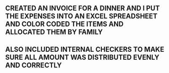 ## CREATED AN INVOICE FOR A DINNER AND I PUT THE EXPENSES INTO AN EXCEL SPREADSHEET AND COLOR CODED THE ITEMS AND ALLOCATED THEM BY FAMILY
## ALSO INCLUDED INTERNAL CHECKERS TO MAKE SURE ALL AMOUNT WAS DISTRIBUTED EVENLY AND CORRECTLY
